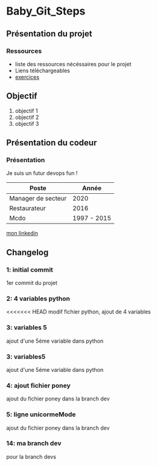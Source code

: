 # Baby_Git_Steps

## Présentation du projet

### Ressources

- liste des ressources nécéssaires pour le projet
- Liens téléchargeables
- [exercices](https://learngitbranching.js.org/?locale=fr_FR)

## Objectif

1. objectif 1
2. objectif 2
3. objectif 3

## Présentation du codeur

### Présentation

Je suis un futur devops fun !

Poste | Année
|-----|------|
Manager de secteur | 2020
Restaurateur | 2016
Mcdo | 1997 - 2015

[mon linkedin](https://likedin.fr)

## Changelog

### 1: initial commit

1er commit du projet

### 2: 4 variables python

<<<<<<< HEAD
modif fichier python, ajout de 4 variables

### 3: variables 5

ajout d'une 5éme variable dans python

### 3: variables5

ajout d'une 5éme variable dans python

### 4: ajout fichier poney

ajout du fichier poney dans la branch dev

### 5: ligne unicormeMode

ajout du fichier poney dans la branch dev

### 14: ma branch dev

pour la branch devs
